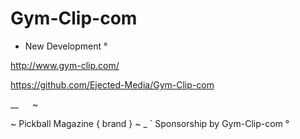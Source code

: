 # Gym-Clip-com
- New Development °



http://www.gym-clip.com/

https://github.com/Ejected-Media/Gym-Clip-com 


__ `  ` ~

~ Pickball Magazine { brand } ~
_ ` Sponsorship by Gym-Clip-com ° 